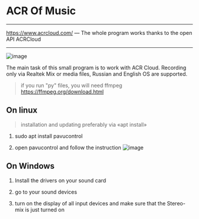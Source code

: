# ACR Of Music
____
https://www.acrcloud.com/ — The whole program works thanks to the open API ACRCloud
____
![image](https://user-images.githubusercontent.com/65385582/198888497-72bcee78-7f29-4bde-9bf3-9c53c1f9072a.png)


The main task of this small program is to work with ACR Cloud.
Recording only via Realtek Mix or media files, Russian and English OS are supported.

> if you run "py" files, you will need ffmpeg https://ffmpeg.org/download.html

## On linux

> installation and updating preferably via «apt install»

1) sudo apt install pavucontrol

2) open pavucontrol and follow the instruction
![image](https://user-images.githubusercontent.com/65385582/196389216-a567922a-d0b3-4233-8ec3-6184992c8b6e.png)

## On Windows

1) Install the drivers on your sound card

2) go to your sound devices

3) turn on the display of all input devices and make sure that the Stereo-mix is just turned on
